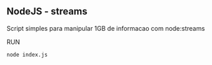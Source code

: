 ## NodeJS - streams

Script simples para manipular 1GB de informacao com node:streams

RUN

```
node index.js
```
